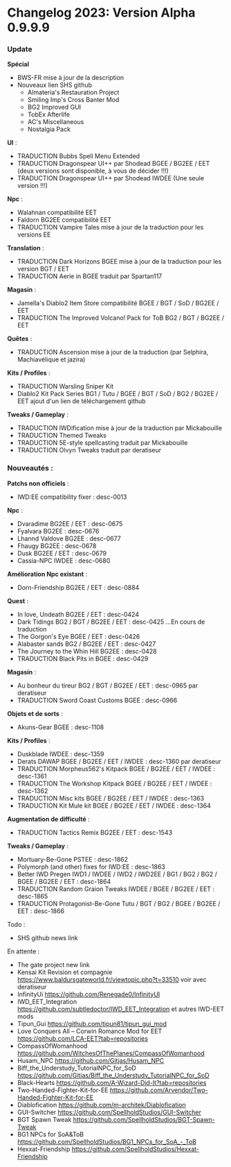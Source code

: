 # Changelog 2023: Version Alpha 0.9.9.9

### Update

**Spécial**

- BWS-FR mise à jour de la description
- Nouveaux lien SHS github	
	- Almateria's Restauration Project
	- Smiling Imp's Cross Banter Mod
	- BG2 Improved GUI
	- TobEx Afterlife
	- AC's Miscellaneous 
	- Nostalgia Pack

**UI** :

- TRADUCTION Bubbs Spell Menu Extended
- TRADUCTION Dragonspear UI++ par Shodead BGEE / BG2EE / EET (deux versions sont disponible, à vous de décider !!!)
- TRADUCTION Dragonspear UI++ par Shodead IWDEE (Une seule version !!!)

**Npc** :

- Walahnan compatibilité EET
- Faldorn BG2EE compatibilité EET
- TRADUCTION Vampire Tales mise à jour de la traduction pour les versions EE

**Translation** :

- TRADUCTION Dark Horizons BGEE mise à jour de la traduction pour les version BGT / EET
- TRADUCTION Aerie in BGEE traduit par Spartan117

**Magasin** :

- Jamella's Diablo2 Item Store compatibilité BGEE / BGT / SoD / BG2EE / EET
- TRADUCTION The Improved Volcano! Pack for ToB  BG2 / BGT / BG2EE / EET

**Quêtes** :

- TRADUCTION Ascension mise à jour de la traduction (par Selphira, Machiavélique et jazira)

**Kits / Profiles** :

- TRADUCTION Warsling Sniper Kit
- Diablo2 Kit Pack Series BG1 / Tutu / BGEE / BGT / SoD / BG2 / BG2EE / EET ajout d'un lien de téléchargement github

**Tweaks / Gameplay** :

- TRADUCTION IWDification mise à jour de la traduction par Mickabouille
- TRADUCTION Themed Tweaks
- TRADUCTION 5E-style spellcasting traduit par Mickabouille
- TRADUCTION Olvyn Tweaks traduit par deratiseur
                                            
											
### Nouveautés : 

**Patchs non officiels** :

- IWD:EE compatibility fixer : desc-0013                                  

**Npc** :

- Dvaradime BG2EE / EET : desc-0675
- Fyalvara BG2EE : desc-0676
- Lhannd Valdove BG2EE : desc-0677
- Fhaugy BG2EE : desc-0678
- Dusk BG2EE / EET : desc-0679
- Cassia-NPC IWDEE : desc-0680

**Amélioration Npc existant** :

- Dorn-Friendship BG2EE / EET : desc-0884

**Quest** :

- In love, Undeath BG2EE / EET : desc-0424
- Dark Tidings BG2 / BGT / BG2EE / EET : desc-0425 ...En cours de traduction
- The Gorgon's Eye BGEE / EET : desc-0426
- Alabaster sands BG2 / BG2EE / EET : desc-0427
- The Journey to the Whin Hill BG2EE : desc-0428
- TRADUCTION Black Pits in BGEE : desc-0429

**Magasin** :

- Au bonheur du tireur BG2 / BGT / BG2EE / EET : desc-0965 par deratiseur
- TRADUCTION Sword Coast Customs BGEE : desc-0966

**Objets et de sorts** :

- Akuns-Gear BGEE : desc-1108

**Kits / Profiles** :

- Duskblade IWDEE : desc-1359
- Derats DAWAP BGEE / BG2EE / EET / IWDEE : desc-1360 par deratiseur
- TRADUCTION Morpheus562's Kitpack BGEE / BG2EE / EET / IWDEE : desc-1361
- TRADUCTION The Workshop Kitpack  BGEE / BG2EE / EET / IWDEE : desc-1362
- TRADUCTION Misc kits  BGEE / BG2EE / EET / IWDEE : desc-1363
- TRADUCTION Kit Mule kit BGEE / BG2EE / EET / IWDEE : desc-1364


**Augmentation de difficulté** :

- TRADUCTION Tactics Remix BG2EE / EET : desc-1543

**Tweaks / Gameplay** :

- Mortuary-Be-Gone PSTEE : desc-1862
- Polymorph (and other) fixes for IWD:EE : desc-1863
- Better IWD Pregen IWD1 / IWDEE / IWD2 / IWD2EE / BG1 / BG2 / BG2 / BGEE / BG2EE / EET : desc-1864 
- TRADUCTION Random Graion Tweaks IWDEE / BGEE / BG2EE / EET : desc-1865
- TRADUCTION Protagonist-Be-Gone Tutu / BGT / BG2 / BGEE / BG2EE / EET : desc-1866

Todo :

- SHS github news link

En attente :

 
- The gate project new link
- Kensai Kit Revision et compagnie https://www.baldursgateworld.fr/viewtopic.php?t=33510 voir avec deratiseur
- InfinityUi https://github.com/Renegade0/InfinityUI
- IWD_EET_Integration https://github.com/subtledoctor/IWD_EET_Integration et autres IWD-EET mods
- Tipun_Gui https://github.com/tipun81/tipun_gui_mod
- Love Conquers All – Corwin Romance Mod for EET https://github.com/LCA-EET?tab=repositories
- CompassOfWomanhood https://github.com/WitchesOfThePlanes/CompassOfWomanhood
- Husam_NPC https://github.com/Gitjas/Husam_NPC
- Biff_the_Understudy_TutorialNPC_for_SoD https://github.com/Gitjas/Biff_the_Understudy_TutorialNPC_for_SoD 
- Black-Hearts https://github.com/A-Wizard-Did-It?tab=repositories
-  Two-Handed-Fighter-Kit-for-EE https://github.com/Arvendor/Two-Handed-Fighter-Kit-for-EE
- Diablofication https://github.com/m-architek/Diablofication
- GUI-Switcher https://github.com/SpellholdStudios/GUI-Switcher
- BGT Spawn Tweak https://github.com/SpellholdStudios/BGT-Spawn-Tweak
- BG1 NPCs for SoA&ToB https://github.com/SpellholdStudios/BG1_NPCs_for_SoA_-_ToB
- Hexxat-Friendship https://github.com/SpellholdStudios/Hexxat-Friendship